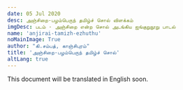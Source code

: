 ```yaml
---
date: 05 Jul 2020
desc: அஞ்சிறை-பழம்பெருந் தமிழ்ச் சொல் விளக்கம்
imgDesc: படம் - அஞ்சிறை என்ற சொல் அடங்கிய ஐங்குறுநூறு பாடல்
name: 'anjirai-tamizh-ezhuthu'
noMainImage: True
author: "கி.சம்பத், காஞ்சிபுரம்"
title: 'அஞ்சிறை-பழம்பெருந் தமிழ்ச் சொல்'
altLang: true
---
```


This document will be translated in English soon.

<style>

</style>
